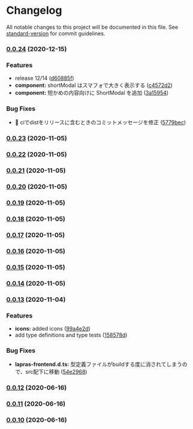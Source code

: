 # Changelog

All notable changes to this project will be documented in this file. See [standard-version](https://github.com/conventional-changelog/standard-version) for commit guidelines.

### [0.0.24](https://github.com/lapras-inc/lapras-frontend/compare/v0.0.13...v0.0.24) (2020-12-15)


### Features

* release 12/14 ([d60885f](https://github.com/lapras-inc/lapras-frontend/commit/d60885f547dfedb1385c1ab5ec440913b344bcea))
* **component:** shortModal はスマフォで大きく表示する ([c4572d2](https://github.com/lapras-inc/lapras-frontend/commit/c4572d27bb5d486db9bf639ea62c0a005bb22a7c))
* **component:** 短かめの内容向けに ShortModal を追加 ([3a15954](https://github.com/lapras-inc/lapras-frontend/commit/3a1595462ba06c79fc917e84c0cac2442ce06fe0))


### Bug Fixes

* 🐛 ciでdistをリリースに含むときのコミットメッセージを修正 ([5779bec](https://github.com/lapras-inc/lapras-frontend/commit/5779bec1683af06943103c70453896be2ec91b45))

### [0.0.23](https://github.com/lapras-inc/lapras-frontend/compare/v0.0.22...v0.0.23) (2020-11-05)

### [0.0.22](https://github.com/lapras-inc/lapras-frontend/compare/v0.0.21...v0.0.22) (2020-11-05)

### [0.0.21](https://github.com/lapras-inc/lapras-frontend/compare/v0.0.20...v0.0.21) (2020-11-05)

### [0.0.20](https://github.com/lapras-inc/lapras-frontend/compare/v0.0.19...v0.0.20) (2020-11-05)

### [0.0.19](https://github.com/lapras-inc/lapras-frontend/compare/v0.0.18...v0.0.19) (2020-11-05)

### [0.0.18](https://github.com/lapras-inc/lapras-frontend/compare/v0.0.17...v0.0.18) (2020-11-05)

### [0.0.17](https://github.com/lapras-inc/lapras-frontend/compare/v0.0.16...v0.0.17) (2020-11-05)

### [0.0.16](https://github.com/lapras-inc/lapras-frontend/compare/v0.0.15...v0.0.16) (2020-11-05)

### [0.0.15](https://github.com/lapras-inc/lapras-frontend/compare/v0.0.14...v0.0.15) (2020-11-05)

### [0.0.14](https://github.com/lapras-inc/lapras-frontend/compare/v0.0.13...v0.0.14) (2020-11-05)

### [0.0.13](https://github.com/lapras-inc/lapras-frontend/compare/v0.0.12...v0.0.13) (2020-11-04)


### Features

* **icons:** added icons ([99a4e2d](https://github.com/lapras-inc/lapras-frontend/commit/99a4e2d7ee9f3c9f81883fc8f938d607d808833c))
* add type definitions and type tests ([158578d](https://github.com/lapras-inc/lapras-frontend/commit/158578ddb24b08c0e681d1c89e1425fffd81ae59))


### Bug Fixes

* **lapras-frontend.d.ts:** 型定義ファイルがbuildする度に消されてしまうので、src配下に移動 ([54e2968](https://github.com/lapras-inc/lapras-frontend/commit/54e2968f8b73b18062bd484db774e124e1e6ebbd))

### [0.0.12](https://github.com/lapras-inc/lapras-frontend/compare/v0.0.11...v0.0.12) (2020-06-16)

### [0.0.11](https://github.com/lapras-inc/lapras-frontend/compare/v0.0.9...v0.0.11) (2020-06-16)

### [0.0.10](https://github.com/lapras-inc/lapras-frontend/compare/v0.0.9...v0.0.10) (2020-06-16)

